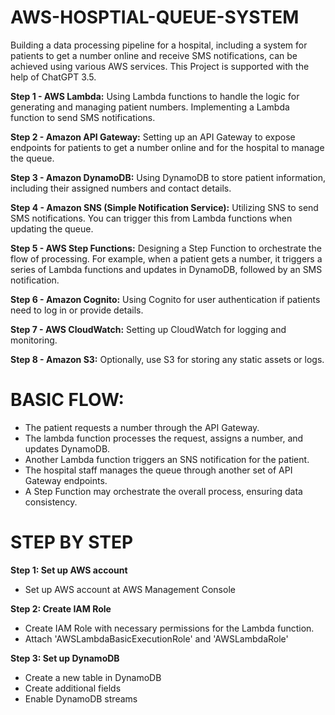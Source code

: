 # AWS-HOSPTIAL-QUEUE-SYSTEM
Building a data processing pipeline for a hospital, including a system for patients to get a number online and receive SMS notifications, can be achieved using various AWS services.
This Project is supported with the help of ChatGPT 3.5.

**Step 1 - AWS Lambda:**
Using Lambda functions to handle the logic for generating and managing patient numbers.
Implementing a Lambda function to send SMS notifications.

**Step 2 - Amazon API Gateway:**
Setting up an API Gateway to expose endpoints for patients to get a number online and for the hospital to manage the queue.

**Step 3 - Amazon DynamoDB:**
Using DynamoDB to store patient information, including their assigned numbers and contact details.

**Step 4 - Amazon SNS (Simple Notification Service):**
Utilizing SNS to send SMS notifications. You can trigger this from Lambda functions when updating the queue.

**Step 5 - AWS Step Functions:**
Designing a Step Function to orchestrate the flow of processing. For example, when a patient gets a number, it triggers a series of Lambda functions and updates in DynamoDB, followed by an SMS notification.

**Step 6 - Amazon Cognito:**
Using Cognito for user authentication if patients need to log in or provide details.

**Step 7 - AWS CloudWatch:**
Setting up CloudWatch for logging and monitoring.

**Step 8 - Amazon S3:**
Optionally, use S3 for storing any static assets or logs.

# BASIC FLOW:
- The patient requests a number through the API Gateway.
- The lambda function processes the request, assigns a number, and updates DynamoDB.
- Another Lambda function triggers an SNS notification for the patient.
- The hospital staff manages the queue through another set of API Gateway endpoints.
- A Step Function may orchestrate the overall process, ensuring data consistency.

# STEP BY STEP
**Step 1: Set up AWS account**
- Set up AWS account at AWS Management Console

**Step 2: Create IAM Role**
- Create IAM Role with necessary permissions for the Lambda function.
- Attach 'AWSLambdaBasicExecutionRole' and 'AWSLambdaRole'

**Step 3: Set up DynamoDB**
- Create a new table in DynamoDB
- Create additional fields
- Enable DynamoDB streams
